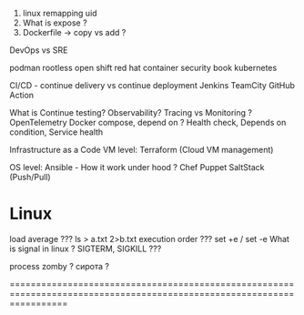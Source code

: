 1. linux remapping uid
2. What is expose ?
3. Dockerfile -> copy vs add ?

DevOps vs SRE 

podman rootless
open shift red hat
container security book
kubernetes


CI/CD - continue delivery vs continue deployment
Jenkins
TeamCity
GitHub Action

What is Continue testing?
Observability? Tracing vs Monitoring ?
OpenTelemetry
Docker compose, depend on ? Health check, Depends on condition, Service health

Infrastructure as a Code
VM level:
    Terraform (Cloud VM management)

OS level:
    Ansible - How it work under hood ?
    Chef
    Puppet
    SaltStack
    (Push/Pull)


Linux
=======================================================================================================================

load average ???
ls > a.txt 2>b.txt execution order ???
set +e / set -e
What is signal in linux ? SIGTERM, SIGKILL ???

process zomby ? сирота ?


=======================================================================================================================
